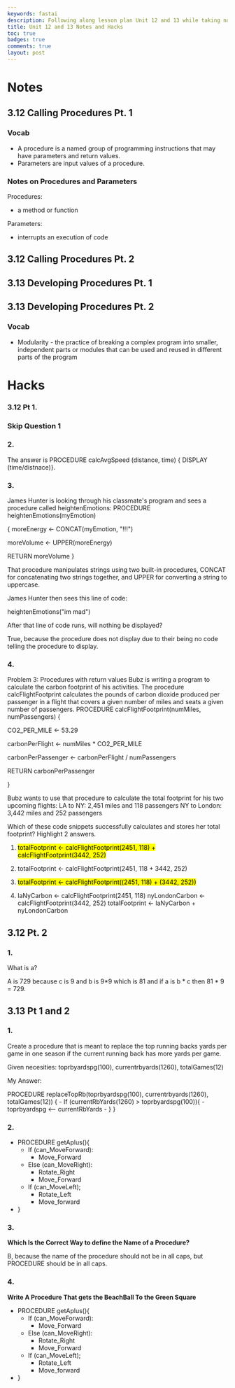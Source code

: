 ```yaml
---
keywords: fastai
description: Following along lesson plan Unit 12 and 13 while taking notes and doing the Hacks.
title: Unit 12 and 13 Notes and Hacks
toc: true 
badges: true
comments: true
layout: post
---
```


# Notes

## 3.12 Calling Procedures Pt. 1

### Vocab

- A procedure is a named group of programming instructions that may have parameters and return values.
- Parameters are input values of a procedure.

### Notes on Procedures and Parameters

Procedures:
- a method or function

Parameters:
- interrupts an execution of code 

## 3.12 Calling Procedures Pt. 2


## 3.13 Developing Procedures Pt. 1

## 3.13 Developing Procedures Pt. 2

### Vocab 

- Modularity - the practice of breaking a complex program into smaller, independent parts or modules that can be used and reused in different parts of the program

# Hacks

### 3.12 Pt 1.

### Skip Question 1

### 2. 

The answer is PROCEDURE calcAvgSpeed (distance, time) { DISPLAY (time/distnace)}.

### 3. 

James Hunter is looking through his classmate's program and sees a procedure called heightenEmotions: PROCEDURE heightenEmotions(myEmotion)

{ moreEnergy ← CONCAT(myEmotion, "!!!")

moreVolume ← UPPER(moreEnergy)

RETURN moreVolume }

That procedure manipulates strings using two built-in procedures, CONCAT for concatenating two strings together, and UPPER for converting a string to uppercase.

James Hunter then sees this line of code:

heightenEmotions("im mad")

After that line of code runs, will nothing be displayed?

True, because the procedure does not display due to their being no code telling the procedure to display.

### 4. 

Problem 3: Procedures with return values Bubz is writing a program to calculate the carbon footprint of his activities. The procedure calcFlightFootprint calculates the pounds of carbon dioxide produced per passenger in a flight that covers a given number of miles and seats a given number of passengers.
PROCEDURE calcFlightFootprint(numMiles, numPassengers) {

CO2_PER_MILE ← 53.29

carbonPerFlight ← numMiles * CO2_PER_MILE

carbonPerPassenger ← carbonPerFlight / numPassengers

RETURN carbonPerPassenger

}

Bubz wants to use that procedure to calculate the total footprint for his two upcoming flights: LA to NY: 2,451 miles and 118 passengers NY to London: 3,442 miles and 252 passengers

Which of these code snippets successfully calculates and stores her total footprint? Highlight 2 answers.

1. <mark>totalFootprint ← calcFlightFootprint(2451, 118) + calcFlightFootprint(3442, 252)</mark>

2. totalFootprint ← calcFlightFootprint(2451, 118 + 3442, 252)

3. <mark>totalFootprint ← calcFlightFootprint((2451, 118) + (3442, 252))</mark>

4. laNyCarbon ← calcFlightFootprint(2451, 118) nyLondonCarbon ← calcFlightFootprint(3442, 252) totalFootprint ← laNyCarbon + nyLondonCarbon

## 3.12 Pt. 2

### 1.

What is a?

A is 729 because c is 9 and b is 9*9 which is 81 and if a is b * c then 81 * 9 = 729.


## 3.13 Pt 1 and 2 

### 1. 

Create a procedure that is meant to replace the top running backs yards per game in one season if the current running back has more yards per game.

Given necesities: toprbyardspg(100), currentrbyards(1260), totalGames(12)

My Answer:

PROCEDURE replaceTopRb(toprbyardspg(100), currentrbyards(1260), totalGames(12)) {
    - If (currentRbYards(1260) > toprbyardspg(100)){
        - toprbyardspg <-- currentRbYards
    - }
}

### 2. 

- PROCEDURE getAplus(){
    - If (can_MoveForward):
        - Move_Forward
    - Else (can_MoveRight):
        - Rotate_Right
        - Move_Forward
    - If (can_MoveLeft);
        - Rotate_Left
        - Move_forward
- }

### 3. 

**Which Is the Correct Way to define the Name of a Procedure?**

B, because the name of the procedure should not be in all caps, but PROCEDURE should be in all caps. 

### 4. 

**Write A Procedure That gets the BeachBall To the Green Square**

- PROCEDURE getAplus(){
    - If (can_MoveForward):
        - Move_Forward
    - Else (can_MoveRight):
        - Rotate_Right
        - Move_Forward
    - If (can_MoveLeft);
        - Rotate_Left
        - Move_forward
- }

